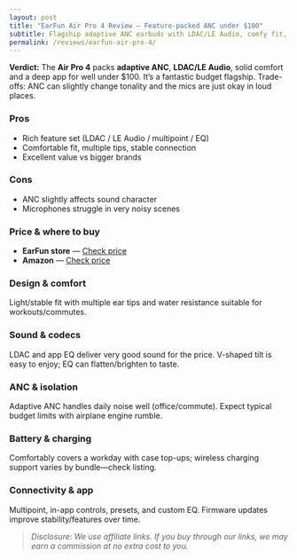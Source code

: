 ```yaml
---
layout: post
title: "EarFun Air Pro 4 Review — Feature-packed ANC under $100"
subtitle: Flagship adaptive ANC earbuds with LDAC/LE Audio, comfy fit, and strong value.
permalink: /reviews/earfun-air-pro-4/
---
```


**Verdict:** The **Air Pro 4** packs **adaptive ANC**, **LDAC/LE Audio**, solid comfort and a deep app for well under $100. It’s a fantastic budget flagship. Trade-offs: ANC can slightly change tonality and the mics are just okay in loud places.

### Pros
- Rich feature set (LDAC / LE Audio / multipoint / EQ)  
- Comfortable fit, multiple tips, stable connection  
- Excellent value vs bigger brands

### Cons
- ANC slightly affects sound character  
- Microphones struggle in very noisy scenes

### Price & where to buy
- **EarFun store** — <a href="#" class="cta-btn">Check price</a>  
- **Amazon** — <a href="#" class="cta-btn">Check price</a>

### Design & comfort
Light/stable fit with multiple ear tips and water resistance suitable for workouts/commutes.

### Sound & codecs
LDAC and app EQ deliver very good sound for the price. V-shaped tilt is easy to enjoy; EQ can flatten/brighten to taste.

### ANC & isolation
Adaptive ANC handles daily noise well (office/commute). Expect typical budget limits with airplane engine rumble.

### Battery & charging
Comfortably covers a workday with case top-ups; wireless charging support varies by bundle—check listing.

### Connectivity & app
Multipoint, in-app controls, presets, and custom EQ. Firmware updates improve stability/features over time.

> *Disclosure: We use affiliate links. If you buy through our links, we may earn a commission at no extra cost to you.*

<script type="application/ld+json">
{
  "@context":"https://schema.org",
  "@type":"Product",
  "name":"EarFun Air Pro 4",
  "brand":{"@type":"Brand","name":"EarFun"},
  "category":"Headphones",
  "review":{
    "@type":"Review",
    "name":"EarFun Air Pro 4 Review",
    "reviewBody":"Feature-packed budget flagship with adaptive ANC and LDAC/LE Audio; superb value with minor mic/ANC trade-offs.",
    "author":{"@type":"Person","name":"Audio Gear & EarFun Reviews"},
    "reviewRating":{"@type":"Rating","ratingValue":"4.4","bestRating":"5","worstRating":"1"}
  }
}
</script>
